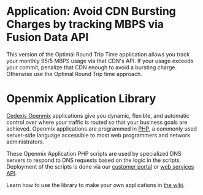 # Application: **Avoid CDN Bursting Charges by tracking MBPS via Fusion Data API**

This version of the Optimal Round Trip Time application allows you track your
monthly 95/5 MBPS usage via that CDN's API. If your usage exceeds your commit,
penalize that CDN enough to avoid a bursting charge. Otherwise use the Optimal
Round Trip time approach.

# Openmix Application Library

[Cedexis Openmix](http://www.cedexis.com/products/openmix.html) applications
give you dynamic, flexible, and automatic control over where your traffic is
routed so that your business goals are achieved. Openmix applications are
programmed in [PHP](http://www.php.net), a commonly used server-side language
accessible to most web programmers and network administrators.

These Openmix Application PHP scripts are used by specialized DNS servers to respond to DNS requests based on the logic in the scripts. Deployment of the scripts is done via our [customer portal](https://portal.cedexis.com/) or [web services API](https://github.com/cedexis/webservices/wiki).

Learn how to use the library to make your own applications in
[the wiki](https://github.com/cedexis/openmixapplib/wiki).

